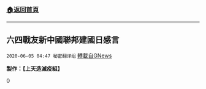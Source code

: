 ###  [:house:返回首頁](https://github.com/ourhimalayas/txt)
---

## 六四戰友新中國聯邦建國日感言
`2020-06-05 04:47 秘密翻译组` [轉載自GNews](https://gnews.org/zh-hant/223245/)

**製作：【上天造滅疫組】**

0
